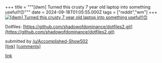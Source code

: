 +++
title = """[dwm] Turned this crusty 7 year old laptop into something useful!!🙃"""
date = 2024-09-18T01:05:55.000Z
tags = ["reddit","wm"]
+++
[![[dwm] Turned this crusty 7 year old laptop into something useful!!🙃](https://b.thumbs.redditmedia.com/09Pvhasg-DN50ABNaUmFXl9sS4f8ogUWL3m5hjS9zCU.jpg "[dwm] Turned this crusty 7 year old laptop into something useful!!🙃")](https://www.reddit.com/r/unixporn/comments/1fjgk70/dwm_turned_this_crusty_7_year_old_laptop_into/)

Dotfiles: [https://github.com/shadowofdominance/dotfiles2.git](https://github.com/shadowofdominance/dotfiles2.git)

submitted by [/u/Accomplished-Show502](https://www.reddit.com/user/Accomplished-Show502)  
[\[link\]](https://www.reddit.com/gallery/1fjgk70) [\[comments\]](https://www.reddit.com/r/unixporn/comments/1fjgk70/dwm_turned_this_crusty_7_year_old_laptop_into/)

[link](https://www.reddit.com/r/unixporn/comments/1fjgk70/dwm_turned_this_crusty_7_year_old_laptop_into/)

